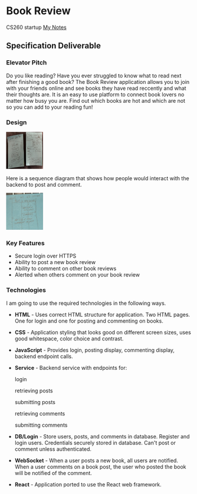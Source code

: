 # Book Review
CS260 startup
[My Notes](notes.md)

## Specification Deliverable

### Elevator Pitch

Do you like reading? Have you ever struggled to know what to read next after finishing a good book? The Book Review application allows you to join with your friends online and see books they have read reccently and what their thoughts are. It is an easy to use platform to connect book lovers no matter how busy you are. Find out which books are hot and which are not so you can add to your reading fun!

### Design

<img src=IMG_1853.jpg width="100" height="100">

Here is a sequence diagram that shows how people would interact with the backend to post and comment.

<img src=IMG_1854.jpg width="100" height="100">


### Key Features

- Secure login over HTTPS
- Ability to post a new book review
- Ability to comment on other book reviews
- Alerted when others comment on your book review

### Technologies

I am going to use the required technologies in the following ways.

- **HTML** - Uses correct HTML structure for application. Two HTML pages. One for login and one for posting and commenting on books.
- **CSS** - Application styling that looks good on different screen sizes, uses good whitespace, color choice and contrast.
- **JavaScript** - Provides login, posting display, commenting display, backend endpoint calls.
- **Service** - Backend service with endpoints for:

    login

    retrieving posts

    submitting posts

    retrieving comments

    submitting comments
    
- **DB/Login** - Store users, posts, and comments in database. Register and login users. Credentials securely stored in database. Can't post or comment unless authenticated.
- **WebSocket** -  When a user posts a new book, all users are notified. When a user comments on a book post, the user who posted the book will be notified of the comment.
- **React** - Application ported to use the React web framework.
